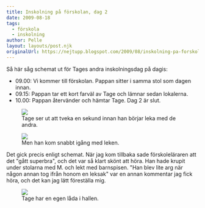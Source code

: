 ```yaml
---
title: Inskolning på förskolan, dag 2
date: 2009-08-18
tags: 
  - förskola
  - inskolning	
author: Pelle
layout: layouts/post.njk
originalUrl: https://nejtupp.blogspot.com/2009/08/inskolning-pa-forskolan-dag-2.html
---
```


Så här såg schemat ut för Tages andra inskolningsdag på dagis:

* 09.00: Vi kommer till förskolan. Pappan sitter i samma stol som dagen innan.
* 09.15: Pappan tar ett kort farväl av Tage och lämnar sedan lokalerna.
* 10.00: Pappan återvänder och hämtar Tage. Dag 2 är slut.

<figure>
  <img src="../../../img/2009/08/_MG_8311_1024pix.jpg">
	<figcaption>Tage ser ut att tveka en sekund innan han börjar leka med de andra.</figcaption>
</figure>

<figure>
	<img src="../../../img/2009/08/_MG_8313_1024pix.jpg">
	<figcaption>Men han kom snabbt igång med leken.</figcaption>
</figure>

Det gick precis enligt schemat. När jag kom tillbaka sade förskoleläraren att det "gått superbra", och det var så klart skönt att höra. Han hade krupit under stolarna med M. och lekt med barnspisen. "Han blev lite arg när någon annan tog ifrån honom en leksak" var en annan kommentar jag fick höra, och det kan jag lätt föreställa mig.

<figure>
	<img src="../../../img/2009/08/_MG_8322_1024pix.jpg">
	<figcaption>Tage har en egen låda i hallen.</figcaption>
</figure>